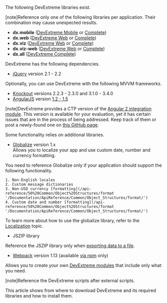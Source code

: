 The following DevExtreme libraries exist.

[note]Reference only one of the following libraries per application. Their combination may cause unexpected results.

 - **dx.mobile** ([DevExtreme Mobile](/concepts/Common/07%20DevExtreme%20Packages/10%20DevExtreme%20Mobile.md '/Documentation/Guide/Common/DevExtreme_Packages/#DevExtreme_Mobile') or [Complete](/concepts/Common/07%20DevExtreme%20Packages/30%20DevExtreme%20Complete.md '/Documentation/Guide/Common/DevExtreme_Packages/#DevExtreme_Complete'))
 - **dx.web** ([DevExtreme Web](/concepts/Common/07%20DevExtreme%20Packages/20%20DevExtreme%20Web.md '/Documentation/Guide/Common/DevExtreme_Packages/#DevExtreme_Web') or [Complete](/concepts/Common/07%20DevExtreme%20Packages/30%20DevExtreme%20Complete.md '/Documentation/Guide/Common/DevExtreme_Packages/#DevExtreme_Complete'))
 - **dx.viz** ([DevExtreme Web](/concepts/Common/07%20DevExtreme%20Packages/20%20DevExtreme%20Web.md '/Documentation/Guide/Common/DevExtreme_Packages/#DevExtreme_Web') or [Complete](/concepts/Common/07%20DevExtreme%20Packages/30%20DevExtreme%20Complete.md '/Documentation/Guide/Common/DevExtreme_Packages/#DevExtreme_Complete'))
 - **dx.viz-web** ([DevExtreme Web](/concepts/Common/07%20DevExtreme%20Packages/20%20DevExtreme%20Web.md '/Documentation/Guide/Common/DevExtreme_Packages/#DevExtreme_Web') or [Complete](/concepts/Common/07%20DevExtreme%20Packages/30%20DevExtreme%20Complete.md '/Documentation/Guide/Common/DevExtreme_Packages/#DevExtreme_Complete'))
 - **dx.all** ([DevExtreme Complete](/concepts/Common/07%20DevExtreme%20Packages/30%20DevExtreme%20Complete.md '/Documentation/Guide/Common/DevExtreme_Packages/#DevExtreme_Complete'))

DevExtreme has the following dependencies.

- [jQuery](https://jquery.com) version 2.1 - 2.2

Optionally, you can use DevExtreme with the following MVVM frameworks.

- [Knockout](https://knockoutjs.com) versions 2.2.3 - 2.3.0 and 3.1.0 - 3.4.0
- [AngularJS](https://angularjs.org) version [1.2 - 1.5](/concepts/Common/08%203rd-Party%20Libraries%20and%20Frameworks%20Integration/20%20Data%20Binding%20and%20SPA%20Frameworks.md '/Documentation/Guide/Common/3rd-Party_Libraries_and_Frameworks_Integration/#Data_Binding_and_SPA_Frameworks')

 [note]DevExtreme provides a CTP version of the [Angular 2 integration module](https://github.com/DevExpress/devextreme-angular2). This version is available for your evaluation, yet it has certain issues that are in the process of being addressed. Keep track of them or post a newly-found one on [this GitHub page](https://github.com/DevExpress/devextreme-angular2/issues).

Some functionality relies on additional libraries.

- [Globalize](https://github.com/jquery/globalize/releases) version 1.x     
Allows you to localize your app and use custom date, number and currency formatting.

 You need to reference Globalize only if your application should support the following functionality.

    1. Non-English locales
    2. Custom message dictionaries
    3. Non-USD currency [formatting](/api-reference/50%20Common/Object%20Structures/format '/Documentation/ApiReference/Common/Object_Structures/format/')
    4. Custom date and number [formatting](/api-reference/50%20Common/Object%20Structures/format '/Documentation/ApiReference/Common/Object_Structures/format/')

 To learn more about how to use the globalize library, refer to the [Localization](/Documentation/Guide/UI_Widgets/Common/Localization/#Localization) topic.

- JSZIP library

 Reference the JSZIP library only when [exporting data to a file](/concepts/10%20UI%20Widgets/70%20Data%20Grid/090%20Client-Side%20Export '/Documentation/Guide/UI_Widgets/Data_Grid/Client-Side_Export/').

- [Webpack](https://webpack.github.io/docs/what-is-webpack.html) version 1.13 (available [via npm](/concepts/10%20UI%20Widgets/0%20Basics/01%20Installation/20%20npm%20Package.md '/Documentation/Guide/UI_Widgets/Basics/Installation/#npm_Package') only)        

 Allows you to create your own [DevExtreme modules](/concepts/Common/30%20Modularity '/Documentation/Guide/Common/Modularity/') that include only what you need.

[note]Reference the DevExtreme scripts after external scripts.

This article shows from where to download DevExtreme and its required libraries and how to install them.